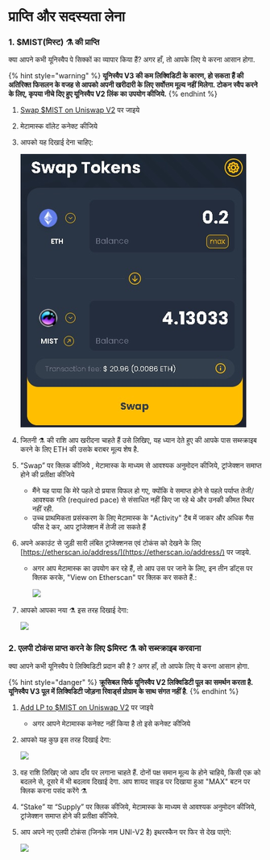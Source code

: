 # प्राप्ति और सदस्यता लेना

### 1. $MIST\(**मिस्ट**\) ⚗️ **की प्राप्ति**

क्या आपने कभी यूनिस्वैप पे सिक्कों का व्यापार किया हैं? अगर हाँ, तो आपके लिए ये करना आसान होगा.

{% hint style="warning" %}
**‌यूनिस्वैप V3 की कम लिक्विडिटी के कारण, हो सकता हैं की अतिरिक्त फिसलन के वजह से आपको अपनी खरीदारी के लिए सर्वोत्तम मूल्य नहीं मिलेगा. टोकन स्वैप करने के लिए, कृपया नीचे दिए हुए ‌यूनिस्वैप V2 लिंक का उपयोग कीजिये.**
{% endhint %}

1. [Swap $MIST on Uniswap V2](http://swap.mist.alchemist.wtf/) पर जाइये 
2. मेटामास्क वॉलेट कनेक्ट कीजिये
3. आपको यह दिखाई देना चाहिए:

    ![](.gitbook/assets/image%20%2821%29.png)

4. जितनी ⚗️ की राशि आप खरीदना चाहते हैं उसे लिखिए, यह ध्यान देते हुए की आपके पास सब्स्क्राइब करने के लिए ETH की उसके बराबर मूल्य शेष है.
5. “Swap” पर क्लिक कीजिये , मेटामास्क के माध्यम से आवश्यक अनुमोदन कीजिये, ट्रांजेक्शन समाप्त होने की प्रतीक्षा कीजिये
   * मैंने यह पाया कि मेरे पहले दो प्रयास विफल हो गए, क्योंकि वे समाप्त होने से पहले पर्याप्त तेजी/आवश्यक गति \(required pace\) से संसाधित नहीं किए जा रहे थे और उनकी कीमत स्थिर नहीं रही. 
   * उच्च प्राथमिकता प्रसंस्करण के लिए मेटामास्क के "Activity" टैब में जाकर और अधिक गैस फीस दे कर, आप ट्रांजेक्शन में तेजी ला सकते हैं
6. अपने अकाउंट से जुड़ी सारी लंबित ट्रांजेक्शनस एवं टोकंस को देखने के लिए [https://etherscan.io/address/](https://etherscan.io/address/) पर जाइये.
   * अगर आप मेटामास्क का उपयोग कर रहे हैं, तो आप उस पर जाने के लिए, इन तीन डॉट्स पर क्लिक करके, "View on Etherscan" पर क्लिक कर सकते हैं.:

     ![](https://i.imgur.com/jdzodQP.png)
7. आपको आपका नया ⚗️  इस तरह दिखाई देगा:

    ![](https://i.imgur.com/bF9wsrg.png)

### 2. **एलपी टोकंस प्राप्त करने के लिए $मिस्ट** ⚗️ **को सब्स्क्राइब करवाना** 

क्या आपने कभी यूनिस्वैप पे लिक्विडिटी प्रदान की है ? अगर हाँ, तो आपके लिए ये करना आसान होगा.

{% hint style="danger" %}
**क्रूसिबल सिर्फ यूनिस्वैप V2 लिक्विडिटी पूल का समर्थन करता है. यूनिस्वैप V3 पूल में लिक्विडिटी जोड़ना रिवार्ड्स प्रोग्राम के साथ संगत नहीं है**.
{% endhint %}

1. [Add LP to $MIST on Uniswap V2](https://app.uniswap.org/#/add/v2/0x88acdd2a6425c3faae4bc9650fd7e27e0bebb7ab/ETH) पर जाइये 
   * अगर आपने मेटामास्क कनेक्ट नहीं किया है तो इसे कनेक्ट कीजिये 
2. आपको यह कुछ इस तरह दिखाई देगा:

    ![](https://i.imgur.com/7paIEyF.png)

3. वह राशि लिखिए जो आप दाँव पर लगाना चाहते हैं. दोनों पक्ष समान मूल्य के होने चाहिये, किसी एक को बदलने से, दूसरे में भी बदलाव दिखाई देगा. आप शायद साइड पर दिखाया हुआ "MAX" बटन पर क्लिक करना पसंद करेंगे ⚗️
4. “Stake” या “Supply” पर क्लिक कीजिये, मेटामास्क के माध्यम से आवश्यक अनुमोदन कीजिये, ट्रांजेक्शन समाप्त होने की प्रतीक्षा कीजिये.
5. आप अपने नए एलपी टोकंस \(जिनके नाम UNI-V2 है\) इथरस्कैन पर फिर से देख पाएंगे:

    ![](https://i.imgur.com/6hAoHGw.png)

## 

